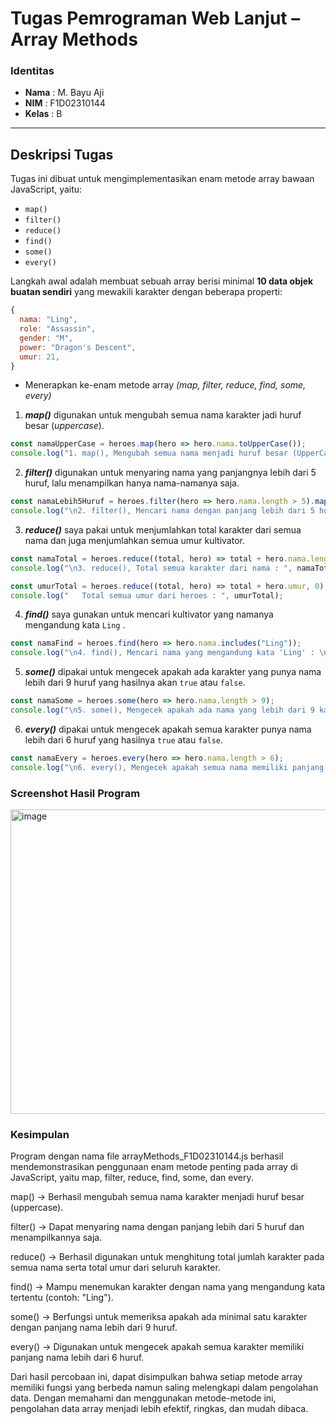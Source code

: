 # **Tugas Pemrograman Web Lanjut – Array Methods**

### **Identitas**
- **Nama**  : M. Bayu Aji  
- **NIM**   : F1D02310144  
- **Kelas** : B  

---

## **Deskripsi Tugas**
Tugas ini dibuat untuk mengimplementasikan enam metode array bawaan JavaScript, yaitu:  

- `map()`  
- `filter()`  
- `reduce()`  
- `find()`  
- `some()`  
- `every()`  

Langkah awal adalah membuat sebuah array berisi minimal **10 data objek buatan sendiri** yang mewakili karakter dengan beberapa properti:  

```javascript
{
  nama: "Ling",
  role: "Assassin",
  gender: "M",
  power: "Dragon's Descent",
  umur: 21,
}
```
- Menerapkan ke-enam metode array *(map, filter, reduce, find, some, every)*

1. ***map()*** digunakan untuk mengubah semua nama karakter jadi huruf besar (*uppercase*).
``` javascript
const namaUpperCase = heroes.map(hero => hero.nama.toUpperCase());
console.log("1. map(), Mengubah semua nama menjadi huruf besar (UpperCase) : \n", namaUpperCase);
```

2. ***filter()*** digunakan untuk menyaring nama yang panjangnya lebih dari 5 huruf, lalu menampilkan hanya nama-namanya saja.
``` javascript
const namaLebih5Huruf = heroes.filter(hero => hero.nama.length > 5).map(hero => hero.nama);
console.log("\n2. filter(), Mencari nama dengan panjang lebih dari 5 huruf : \n", namaLebih5Huruf);
```

3. ***reduce()*** saya pakai untuk menjumlahkan total karakter dari semua nama dan juga menjumlahkan semua umur kultivator.
``` javascript
const namaTotal = heroes.reduce((total, hero) => total + hero.nama.length, 0);
console.log("\n3. reduce(), Total semua karakter dari nama : ", namaTotal);

const umurTotal = heroes.reduce((total, hero) => total + hero.umur, 0);
console.log("   Total semua umur dari heroes : ", umurTotal);
```

4. ***find()*** saya gunakan untuk mencari kultivator yang namanya mengandung kata `Ling` .
``` javascript
const namaFind = heroes.find(hero => hero.nama.includes("Ling"));
console.log("\n4. find(), Mencari nama yang mengandung kata 'Ling' : \n", namaFind);
```

5. ***some()*** dipakai untuk mengecek apakah ada karakter yang punya nama lebih dari 9 huruf yang hasilnya akan `true` atau `false`.
``` javascript
const namaSome = heroes.some(hero => hero.nama.length > 9);
console.log("\n5. some(), Mengecek apakah ada nama yang lebih dari 9 karakter : ", namaSome);
```

6. ***every()*** dipakai untuk mengecek apakah semua karakter punya nama lebih dari 6 huruf yang hasilnya `true` atau `false`.
``` javascript
const namaEvery = heroes.every(hero => hero.nama.length > 6);
console.log("\n6. every(), Mengecek apakah semua nama memiliki panjang lebih dari 6 karakter : ", namaEvery);
```

### Screenshot Hasil Program
<img width="641" height="487" alt="image" src="https://github.com/user-attachments/assets/c9471147-765f-4834-9652-0ada4ecf6ad4" />

### Kesimpulan

Program dengan nama file arrayMethods_F1D02310144.js berhasil mendemonstrasikan penggunaan enam metode penting pada array di JavaScript, yaitu map, filter, reduce, find, some, dan every.

map() → Berhasil mengubah semua nama karakter menjadi huruf besar (uppercase).

filter() → Dapat menyaring nama dengan panjang lebih dari 5 huruf dan menampilkannya saja.

reduce() → Berhasil digunakan untuk menghitung total jumlah karakter pada semua nama serta total umur dari seluruh karakter.

find() → Mampu menemukan karakter dengan nama yang mengandung kata tertentu (contoh: "Ling").

some() → Berfungsi untuk memeriksa apakah ada minimal satu karakter dengan panjang nama lebih dari 9 huruf.

every() → Digunakan untuk mengecek apakah semua karakter memiliki panjang nama lebih dari 6 huruf.

Dari hasil percobaan ini, dapat disimpulkan bahwa setiap metode array memiliki fungsi yang berbeda namun saling melengkapi dalam pengolahan data. Dengan memahami dan menggunakan metode-metode ini, pengolahan data array menjadi lebih efektif, ringkas, dan mudah dibaca.

